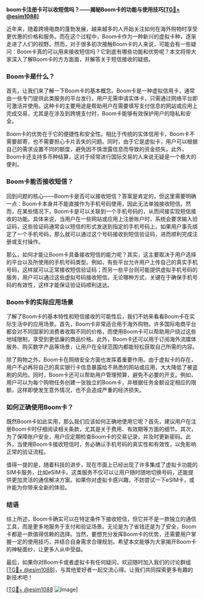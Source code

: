 **boom卡注册卡可以收短信吗？——揭秘Boom卡的功能与使用技巧[[TG💪+ @esim1088](https://t.me/s/esim1088)]**

近年来，随着跨境电商的蓬勃发展，越来越多的人开始关注如何在海外购物时享受更优惠的价格和服务。而在这个过程中，Boom卡作为一种新兴的虚拟卡种，逐渐走进了人们的视野。然而，对于很多初次接触Boom卡的人来说，可能会有一些疑问：Boom卡真的可以用来接收短信吗？它到底有哪些功能和优势呢？本文将带大家深入了解Boom卡的方方面面，并解答关于短信接收的疑惑。

### Boom卡是什么？

首先，让我们来了解一下Boom卡的基本概念。Boom卡是一种虚拟信用卡，通常由一些专门提供此类服务的平台发行。用户无需申请实体卡，只需通过网络平台即可激活并使用。这种卡的主要用途是帮助用户在需要填写支付信息的网站或应用上完成交易，尤其是在涉及到跨境支付时，Boom卡能够有效保护用户的隐私和安全。

Boom卡的优势在于它的便捷性和安全性。相比于传统的实体信用卡，Boom卡不需要邮寄，也不需要担心卡片丢失的问题。同时，由于它是虚拟卡，用户可以根据自己的需求设置不同的额度，避免因不慎泄露信息而导致的资金损失。此外，Boom卡还支持多币种结算，这对于经常进行国际交易的人来说无疑是一个极大的便利。

### Boom卡能否接收短信？

回到问题的核心——Boom卡是否可以接收短信？答案是肯定的，但这里需要明确一点：Boom卡本身并不能直接作为手机号码使用，因此无法单独接收短信。然而，在某些情况下，Boom卡是可以关联到一个手机号码的，从而间接实现短信接收的功能。具体来说，当用户在一些网站或应用上注册账户时，系统会要求输入验证码，这些验证码通常会以短信的形式发送到指定的手机号码上。如果用户事先绑定了一个手机号码，那么就可以通过这个号码接收到短信验证码，进而顺利完成注册或支付操作。

那么，如何才能让Boom卡具备接收短信的能力呢？其实，这主要取决于用户选择的平台以及所使用的手机号码类型。例如，有些平台允许用户上传自己的真实手机号码，这样就可以正常接收短信验证码；而另一些平台则可能提供虚拟手机号码的服务，用户可以通过这些虚拟号码接收短信。无论哪种方式，关键在于确保手机号码的有效性，这样才能保证验证码顺利送达。

### Boom卡的实际应用场景

了解了Boom卡的基本特性和短信接收的可能性后，我们不妨来看看Boom卡在实际生活中的应用场景。首先，Boom卡非常适合用于海外购物。许多国际电商平台都会对不同国家的消费者收取不同的价格，而使用Boom卡可以帮助用户绕过这些地域限制，享受到更低廉的商品价格。此外，Boom卡还可以用于订阅海外流媒体服务、购买数字产品等场景，让用户在全球范围内都能轻松获取自己所需的内容。

除了购物之外，Boom卡在网络安全方面也发挥着重要作用。由于虚拟卡的存在，用户不必再将自己的真实银行卡信息暴露给不熟悉的网站或应用，大大降低了被盗刷的风险。同时，Boom卡还可以帮助用户管理预算，避免不必要的开支。例如，用户可以为每个购物任务创建一张独立的Boom卡，并根据任务金额设定相应的限额，这样即使发生意外情况，也不会造成严重的经济损失。

### 如何正确使用Boom卡？

既然Boom卡如此实用，那么我们应该如何正确地使用它呢？首先，建议用户在注册Boom卡时仔细阅读相关条款，尤其是关于费用、有效期等方面的细节。其次，为了保障账户安全，用户应定期检查Boom卡的交易记录，并及时更新密码。此外，当使用Boom卡接收短信时，务必确认手机号码的真实性和有效性，以免影响正常的验证流程。

值得一提的是，随着科技的进步，现在市面上已经出现了许多集成了虚拟卡功能的SIM卡服务，比如eSIM卡。这类服务不仅可以让用户随时随地切换号码，还能提供更加灵活的通信解决方案。如果你对虚拟卡感兴趣，不妨尝试一下eSIM卡，或许能为你带来全新的体验。

### 结语

综上所述，Boom卡确实可以在特定条件下接收短信，但它并不是一款独立的通信工具，而是更多地服务于支付和验证场景。无论是为了省钱还是为了安全，Boom卡都是一款值得信赖的选择。当然，要想充分发挥Boom卡的优势，还需要用户掌握一定的使用技巧，并结合自身需求合理规划。希望本文能够为大家揭开Boom卡的神秘面纱，让更多人从中受益。

最后，如果你对Boom卡或者虚拟卡有任何疑问，欢迎随时加入我们的讨论群组[[TG💪+ @esim1088](https://t.me/s/esim1088)]，与其他爱好者一起交流心得。让我们共同探索更多有趣的新技术吧！

[[TG💪+ @esim1088](https://t.me/s/esim1088) ![Image](https://i.postimg.cc/4NQfJmqS/Snipaste-2025-05-13-00-14-12.png)]